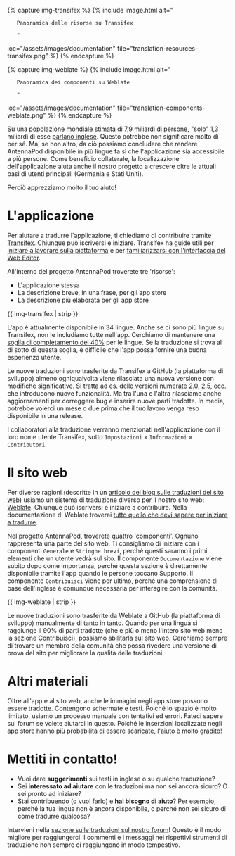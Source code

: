 {% capture img-transifex %} {% include image.html alt="

       Panoramica delle risorse su Transifex

       "

loc="/assets/images/documentation" file="translation-resources-transifex.png" %}
{% endcapture %}

{% capture img-weblate %} {% include image.html alt="

       Panoramica dei componenti su Weblate

       "

loc="/assets/images/documentation" file="translation-components-weblate.png" %}
{% endcapture %}

Su una [popolazione mondiale
stimata](https://it.wikipedia.org/wiki/Popolazione_mondiale) di 7,9 miliardi di
persone, "solo" 1,3 miliardi di esse [parlano
inglese](https://www.ethnologue.com/guides/ethnologue200). Questo potrebbe non
significare molto di per sé. Ma, se non altro, da ciò possiamo concludere che
rendere AntennaPod disponibile in più lingue fa sì che l'applicazione sia
accessibile a più persone. Come beneficio collaterale, la localizzazione
dell'applicazione aiuta anche il nostro progetto a crescere oltre le attuali
basi di utenti principali (Germania e Stati Uniti).

Perciò apprezziamo molto il tuo aiuto!

# L'applicazione

Per aiutare a tradurre l'applicazione, ti chiediamo di contribuire tramite
[Transifex](https://www.transifex.com/antennapod/antennapod/). Chiunque può
iscriversi e iniziare. Transifex ha guide utili per [iniziare a lavorare sulla
piattaforma](https://docs.transifex.com/getting-started-1/translators) e per
[familiarizzarsi con l'interfaccia del Web
Editor](https://docs.transifex.com/translation/translating-with-the-web-editor).

All'interno del progetto AntennaPod troverete tre 'risorse':

- L'applicazione stessa
- La descrizione breve, in una frase, per gli app store
- La descrizione più elaborata per gli app store

{{ img-transifex | strip }}

L'app è attualmente disponibile in 34 lingue. Anche se ci sono più lingue su
Transifex, non le includiamo tutte nell'app. Cerchiamo di mantenere una [soglia
di completamento del 40%](https://github.com/AntennaPod/AntennaPod/pull/4112)
per le lingue. Se la traduzione si trova al di sotto di questa soglia, è
difficile che l'app possa fornire una buona esperienza utente.

Le nuove traduzioni sono trasferite da Transifex a GitHub (la piattaforma di
sviluppo) almeno ogniqualvolta viene rilasciata una nuova versione con modifiche
significative. Si tratta ad es. delle versioni numerate 2.0, 2.5, ecc. che
introducono nuove funzionalità. Ma tra l'una e l'altra rilasciamo anche
aggiornamenti per correggere bug e inserire nuove parti tradotte. In media,
potrebbe volerci un mese o due prima che il tuo lavoro venga reso disponibile in
una release.

I collaboratori alla traduzione verranno menzionati nell'applicazione con il loro
nome utente Transifex, sotto `Impostazioni` » `Informazioni` » `Contributori`.

# Il sito web

Per diverse ragioni (descritte in un [articolo del blog sulle traduzioni del sito
web](/blog/2022/01/website-translations)) usiamo un sistema di traduzione
diverso per il nostro sito web:
[Weblate](https://hosted.weblate.org/projects/antennapod/). Chiunque può
iscriversi e iniziare a contribuire. Nella documentazione di Weblate troverai
[tutto quello che devi sapere per iniziare a
tradurre](https://docs.weblate.org/en/latest/user/translating.html).

Nel progetto AntennaPod, troverete quattro 'componenti'. Ognuno rappresenta una
parte del sito web. Ti consigliamo di iniziare con i componenti `Generale` e
`Stringhe brevi`, perché questi saranno i primi elementi che un utente vedrà sul
sito. Il componente `Documentazione` viene subito dopo come importanza, perché
questa sezione è direttamente disponibile tramite l'app quando le persone
toccano Supporto. Il componente `Contribuisci` viene per ultimo, perché una
comprensione di base dell'inglese è comunque necessaria per interagire con la
comunità.

{{ img-weblate | strip }}

Le nuove traduzioni sono trasferite da Weblate a GitHub (la piattaforma di
sviluppo) manualmente di tanto in tanto. Quando per una lingua si raggiunge il
90% di parti tradotte (che è più o meno l'intero sito web meno la sezione
Contribuisci), possiamo abilitarla sul sito web. Cerchiamo sempre di trovare un
membro della comunità che possa rivedere una versione di prova del sito per
migliorare la qualità delle traduzioni.

# Altri materiali

Oltre all'app e al sito web, anche le immagini negli app store possono essere
tradotte. Contengono schermate e testi. Poiché lo spazio è molto limitato,
usiamo un processo manuale con tentativi ed errori. Fateci sapere sul forum se
volete aiutarci in questo. Poiché le inserzioni localizzate negli app store
hanno più probabilità di essere scaricate, l'aiuto è molto gradito!

# Mettiti in contatto!

* Vuoi dare **suggerimenti** sui testi in inglese o su qualche traduzione?
* Sei **interessato ad aiutare** con le traduzioni ma non sei ancora sicuro? O
sei pronto ad iniziare?
* Stai contribuendo (o vuoi farlo) e **hai bisogno di aiuto**? Per esempio,
perché la tua lingua non è ancora disponibile, o perché non sei sicuro di come
tradurre qualcosa?

Intervieni nella [sezione sulle traduzioni sul nostro
forum](https://forum.antennapod.org/c/translations/11)! Questo è il modo
migliore per raggiungerci. I commenti e i messaggi nei rispettivi strumenti di
traduzione non sempre ci raggiungono in modo tempestivo.
